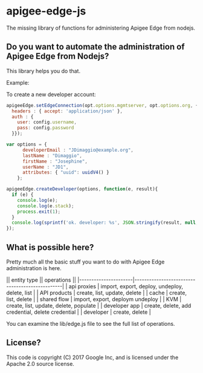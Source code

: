 # apigee-edge-js

The missing library of functions for administering Apigee Edge from nodejs.

## Do you want to automate the administration of Apigee Edge from Nodejs?

This library helps you do that.

Example:

To create a new developer account:

```js
apigeeEdge.setEdgeConnection(opt.options.mgmtserver, opt.options.org, {
  headers : { accept: 'application/json' },
  auth : {
    user: config.username,
    pass: config.password
  }});

var options = {
      developerEmail : "JDimaggio@example.org",
      lastName : "Dimaggio",
      firstName : "Josephine",
      userName : "JD1",
      attributes: { "uuid": uuidV4() }
    };

apigeeEdge.createDeveloper(options, function(e, result){
  if (e) {
    console.log(e);
    console.log(e.stack);
    process.exit(1);
  }
  console.log(sprintf('ok. developer: %s', JSON.stringify(result, null, 2)));
});

```

## What is possible here?

Pretty much all the basic stuff you want to do with Apigee Edge administration is here.

||      entity type    ||  operations                                   ||
|----------------------|------------------------------------------------|
| api proxies          | import, export, deploy, undeploy, delete, list | 
| API products         | create, list, update, delete  |
| cache                | create, list, delete |
| shared flow          | import, export, deploym undeploy |
| KVM                  | create, list, update, delete, populate |
| developer app        | create, delete, add credential, delete credential  |
| developer            | create, delete  |

You can examine the lib/edge.js file to see the full list of operations.

## License?

This code is copyright (C) 2017 Google Inc, and is licensed under the Apache 2.0 source license.


